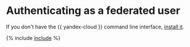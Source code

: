 # Authenticating as a federated user

If you don't have the {{ yandex-cloud }} command line interface, [install it](../install-cli.md).

{% include [include](../../../_includes/cli/auth-federated-user.md) %}

